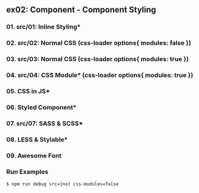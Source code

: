 ## ex02: Component - Component Styling

### 01. src/01: Inline Styling*
### 02. src/02: Normal CSS (css-loader options{ modules: false })
### 03. src/03: Normal CSS (css-loader options{ modules: true })
### 04. src/04: CSS Module* (css-loader options{ modules: true })
### 05. CSS in JS*
### 06. Styled Component*
### 07. src/07: SASS & SCSS*
### 08. LESS & Stylable*
### 09. Awesome Font


### Run Examples
```bash
$ npm run debug src={no} css-modules=false
```
